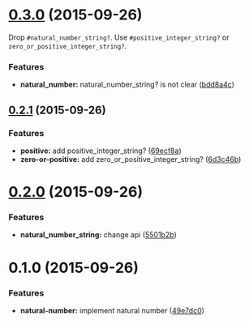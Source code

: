 <a name="0.3.0"></a>
# [0.3.0](https://github.com/packsaddle/ruby-natural_number_string/compare/v0.2.1...v0.3.0) (2015-09-26)

Drop `#natural_number_string?`.
Use `#positive_integer_string?` or `zero_or_positive_integer_string?`.

### Features

* **natural_number:** natural_number_string? is not clear ([bdd8a4c](https://github.com/packsaddle/ruby-natural_number_string/commit/bdd8a4c))



<a name="0.2.1"></a>
## [0.2.1](https://github.com/packsaddle/ruby-natural_number_string/compare/v0.2.0...v0.2.1) (2015-09-26)


### Features

* **positive:** add positive_integer_string? ([69ecf8a](https://github.com/packsaddle/ruby-natural_number_string/commit/69ecf8a))
* **zero-or-positive:** add zero_or_positive_integer_string? ([6d3c46b](https://github.com/packsaddle/ruby-natural_number_string/commit/6d3c46b))



<a name="0.2.0"></a>
# [0.2.0](https://github.com/packsaddle/ruby-natural_number_string/compare/v0.1.0...v0.2.0) (2015-09-26)


### Features

* **natural_number_string:** change api ([5501b2b](https://github.com/packsaddle/ruby-natural_number_string/commit/5501b2b))



<a name="0.1.0"></a>
# 0.1.0 (2015-09-26)


### Features

* **natural-number:** implement natural number ([49e7dc0](https://github.com/packsaddle/ruby-natural_number_string/commit/49e7dc0))
